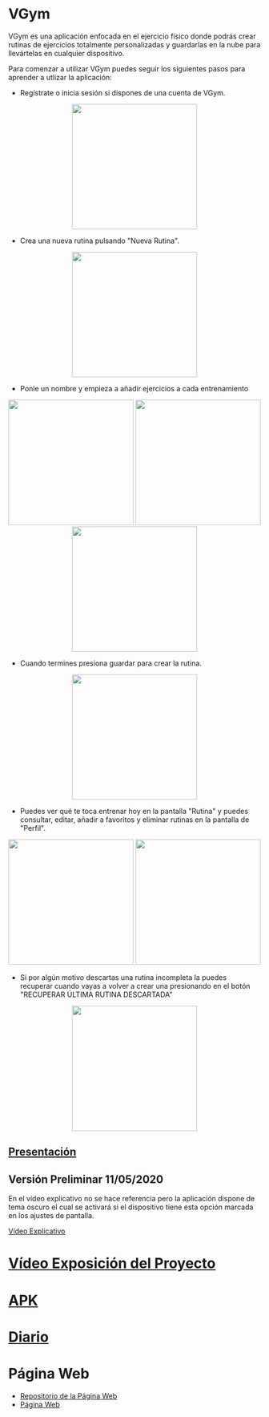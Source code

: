 # VGym
VGym es una aplicación enfocada en el ejercicio físico donde podrás crear rutinas de ejercicios totalmente personalizadas y guardarlas en la nube para llevártelas en cualquier dispositivo.

Para comenzar a utilizar VGym puedes seguir los siguientes pasos para aprender a utlizar la aplicación:

* Regístrate o inicia sesión si dispones de una cuenta de VGym.

<p align="center">
  <img width="250" heigth="250" src="https://github.com/AlvaroCamposVega/VGym/blob/master/img/tutorial12.png">
</p>

* Crea una nueva rutina pulsando "Nueva Rutina".

<p align="center">
  <img width="250" heigth="250" src="https://github.com/AlvaroCamposVega/VGym/blob/master/img/tutorial1.png">
</p>

* Ponle un nombre y empieza a añadir ejercicios a cada entrenamiento

<p align="center">
  <img width="250" heigth="250" src="https://github.com/AlvaroCamposVega/VGym/blob/master/img/tutorial2.png">
  <img width="250" heigth="250" src="https://github.com/AlvaroCamposVega/VGym/blob/master/img/tutorial3.png">
  <img width="250" heigth="250" src="https://github.com/AlvaroCamposVega/VGym/blob/master/img/tutorial6.png">
</p>

* Cuando termines presiona guardar para crear la rutina.

<p align="center">
  <img width="250" heigth="250" src="https://github.com/AlvaroCamposVega/VGym/blob/master/img/tutorial8.png">
</p>

* Puedes ver qué te toca entrenar hoy en la pantalla "Rutina" y puedes consultar, editar, añadir a favoritos y eliminar rutinas en la pantalla de "Perfil".

<p align="center">
  <img width="250" heigth="250" src="https://github.com/AlvaroCamposVega/VGym/blob/master/img/tutorial9.png">
  <img width="250" heigth="250" src="https://github.com/AlvaroCamposVega/VGym/blob/master/img/tutoriall0.png">
</p>

* Si por algún motivo descartas una rutina incompleta la puedes recuperar cuando vayas a volver a crear una presionando en el botón "RECUPERAR ÚLTIMA RUTINA DESCARTADA"

<p align="center">
  <img width="250" heigth="250" src="https://github.com/AlvaroCamposVega/VGym/blob/master/img/tutorial11.png">
</p>

## [Presentación](https://github.com/AlvaroCamposVega/VGym/blob/master/Presentacion%20VGym.pdf)

## Versión Preliminar 11/05/2020
En el vídeo explicativo no se hace referencia pero la aplicación dispone de tema oscuro el cual se activará si el dispositivo tiene esta opción marcada en los ajustes de pantalla.


[Vídeo Explicativo](https://youtu.be/uRN8YME_WPk)

# [Vídeo Exposición del Proyecto](https://youtu.be/KjkWwK8VBHo)

# [APK](https://github.com/AlvaroCamposVega/VGym/tree/master/android/apk)

# [Diario](https://github.com/AlvaroCamposVega/VGym/blob/master/diario)

# Página Web
* [Repositorio de la Página Web](https://github.com/AlvaroCamposVega/VGym-web)
* [Página Web](https://alvarocamposvega.github.io/VGym-web/)
